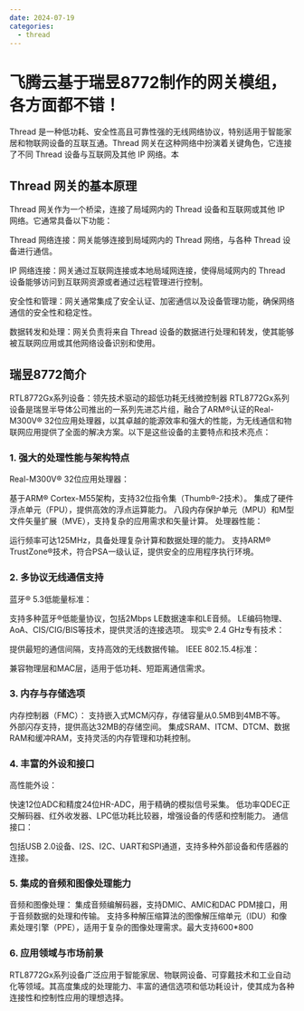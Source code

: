 ```yaml
---
date: 2024-07-19
categories:
  - thread
---
```


# 飞腾云基于瑞昱8772制作的网关模组，各方面都不错！


Thread 是一种低功耗、安全性高且可靠性强的无线网络协议，特别适用于智能家居和物联网设备的互联互通。Thread 网关在这种网络中扮演着关键角色，它连接了不同 Thread 设备与互联网及其他 IP 网络。本
<!-- more -->
## Thread 网关的基本原理
Thread 网关作为一个桥梁，连接了局域网内的 Thread 设备和互联网或其他 IP 网络。它通常具备以下功能：

Thread 网络连接：网关能够连接到局域网内的 Thread 网络，与各种 Thread 设备进行通信。

IP 网络连接：网关通过互联网连接或本地局域网连接，使得局域网内的 Thread 设备能够访问到互联网资源或者通过远程管理进行控制。

安全性和管理：网关通常集成了安全认证、加密通信以及设备管理功能，确保网络通信的安全性和稳定性。

数据转发和处理：网关负责将来自 Thread 设备的数据进行处理和转发，使其能够被互联网应用或其他网络设备识别和使用。

## 瑞昱8772简介

RTL8772Gx系列设备：领先技术驱动的超低功耗无线微控制器
RTL8772Gx系列设备是瑞昱半导体公司推出的一系列先进芯片组，融合了ARM®认证的Real-M300V® 32位应用处理器，以其卓越的能源效率和强大的性能，为无线通信和物联网应用提供了全面的解决方案。以下是这些设备的主要特点和技术亮点：

### 1. 强大的处理性能与架构特点
Real-M300V® 32位应用处理器：

基于ARM® Cortex-M55架构，支持32位指令集（Thumb®-2技术）。
集成了硬件浮点单元（FPU），提供高效的浮点运算能力。
八段内存保护单元（MPU）和M型文件矢量扩展（MVE），支持复杂的应用需求和矢量计算。
处理器性能：

运行频率可达125MHz，具备处理复杂计算和数据处理的能力。
支持ARM® TrustZone®技术，符合PSA一级认证，提供安全的应用程序执行环境。
### 2. 多协议无线通信支持
蓝牙® 5.3低能量标准：

支持多种蓝牙®低能量协议，包括2Mbps LE数据速率和LE音频。
LE编码物理、AoA、CIS/CIG/BIS等技术，提供灵活的连接选项。
现实® 2.4 GHz专有技术：

提供最短的通信间隔，支持高效的无线数据传输。
IEEE 802.15.4标准：

兼容物理层和MAC层，适用于低功耗、短距离通信需求。
### 3. 内存与存储选项
内存控制器（FMC）：
支持嵌入式MCM闪存，存储容量从0.5MB到4MB不等。
外部闪存支持，提供高达32MB的存储空间。
集成SRAM、ITCM、DTCM、数据RAM和缓冲RAM，支持灵活的内存管理和功耗控制。
### 4. 丰富的外设和接口
高性能外设：

快速12位ADC和精度24位HR-ADC，用于精确的模拟信号采集。
低功率QDEC正交解码器、红外收发器、LPC低功耗比较器，增强设备的传感和控制能力。
通信接口：

包括USB 2.0设备、I2S、I2C、UART和SPI通道，支持多种外部设备和传感器的连接。
### 5. 集成的音频和图像处理能力
音频和图像处理：
集成音频编解码器，支持DMIC、AMIC和DAC PDM接口，用于音频数据的处理和传输。
支持多种解压缩算法的图像解压缩单元（IDU）和像素处理引擎（PPE），适用于复杂的图像处理需求。最大支持600*800
### 6. 应用领域与市场前景
RTL8772Gx系列设备广泛应用于智能家居、物联网设备、可穿戴技术和工业自动化等领域。其高度集成的处理能力、丰富的通信选项和低功耗设计，使其成为各种连接性和控制性应用的理想选择。

